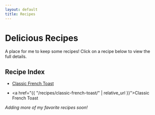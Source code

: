 ```yaml
---
layout: default
title: Recipes
---
```


# Delicious Recipes

A place for me to keep some recipes! Click on a recipe below to view the full details.

## Recipe Index

* [Classic French Toast](/recipes/classic-french-toast.md/)

* <a href="{{ "/recipes/classic-french-toast/" | relative_url }}">Classic French Toast</a>


*Adding more of my favorite recipes soon!*
